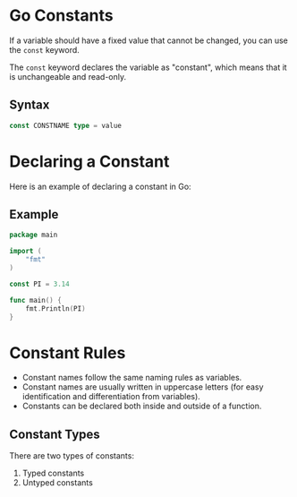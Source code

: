 # Go Constants

If a variable should have a fixed value that cannot be changed, you can use the `const` keyword.

The `const` keyword declares the variable as "constant", which means that it is unchangeable and read-only.

## Syntax

``` go
const CONSTNAME type = value
```

# Declaring a Constant

Here is an example of declaring a constant in Go:

## Example

``` go
package main

import (
    "fmt"
)

const PI = 3.14

func main() {
    fmt.Println(PI)
}
```
# Constant Rules

- Constant names follow the same naming rules as variables.
- Constant names are usually written in uppercase letters (for easy identification and differentiation from variables).
- Constants can be declared both inside and outside of a function.

## Constant Types

There are two types of constants:

1. Typed constants
2. Untyped constants

